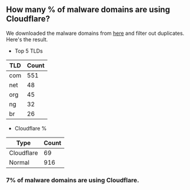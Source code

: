 ## How many % of malware domains are using Cloudflare?


We downloaded the malware domains from [here](https://urlhaus.abuse.ch) and filter out duplicates.
Here's the result.


[//]: # (start replacement)


- Top 5 TLDs

| TLD | Count |
| --- | --- |
| com | 551 |
| net | 48 |
| org | 45 |
| ng | 32 |
| br | 26 |


- Cloudflare %

| Type | Count |
| --- | --- |
| Cloudflare | 69 |
| Normal | 916 |


### 7% of malware domains are using Cloudflare.